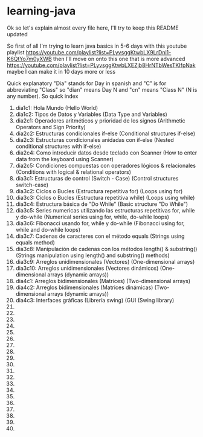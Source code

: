 # learning-java
Ok so let's explain almost every file here, I'll try to keep this README updated

So first of all I'm trying to learn java basics in 5-6 days with this youtube playlist https://youtube.com/playlist?list=PLyvsggKtwbLX9LrDnl1-K6QtYo7m0yXWB
then I'll move on onto this one that is more advanced https://youtube.com/playlist?list=PLyvsggKtwbLXEZjb8HrNTbWesTKIfpNak
maybe I can make it in 10 days more or less

Quick explanatory
"Dia" stands for Day in spanish and "C" is for abbreviating "Class"
so "dian" means Day N and "cn" means "Class N" (N is any number).
So quick index
1. dia1c1: Hola Mundo (Hello World)
2. dia1c2: Tipos de Datos y Variables (Data Type and Variables)
3. dia2c1: Operadores aritméticos y prioridad de los signos (Arithmetic Operators and Sign Priority)
4. dia2c2: Estructuras condicionales if-else (Conditional structures if-else)
5. dia2c3: Estructuras condicionales anidadas con if-else (Nested conditional structures with if-else)
6. dia2c4: Como introducir datos desde teclado con Scanner (How to enter data from the keyboard using Scanner)
7. dia2c5: Condiciones compuestas con operadores lógicos & relacionales (Conditions with logical & relational operators)
8. dia3c1: Estructuras de control (Switch - Case) (Control structures switch-case)
9. dia3c2: Ciclos o Bucles (Estructura repetitiva for) (Loops using for)
10. dia3c3: Ciclos o Bucles (Estructura repetitiva while) (Loops using while)
11. dia3c4: Estructura básica de "Do While" (Basic structure "Do While")
12. dia3c5: Series numericas utilizando las estructuras repetitivas for, while y do-while (Numerical series using for, while, do-while loops)
13. dia3c6: Fibonacci usando for, while y do-while (Fibonacci using for, while and do-while loops)
14. dia3c7: Cadenas de caracteres con el método equals (Strings using equals method)
15. dia3c8: Manipulación de cadenas con los métodos length() & substring() (Strings manipulation using length() and substring() methods)
16. dia3c9: Arreglos unidimensionales (Vectores) (One-dimensional arrays)
17. dia3c10: Arreglos unidimensionales (Vectores dinámicos) (One-dimensional arrays (dynamic arrays))
18. dia4c1: Arreglos bidimensionales (Matrices) (Two-dimensional arrays)
19. dia4c2: Arreglos bidimensionales (Matrices dinámicas) (Two-dimensional arrays (dynamic arrays))
20. dia4c3: Interfaces gráficas (Librería swing) (GUI (Swing library)
21. 
22.
23.
24.
25.
26.
27.
28.
29.
30.
31.
32.
33.
34.
35.
36.
37.
38.
39.
40.
